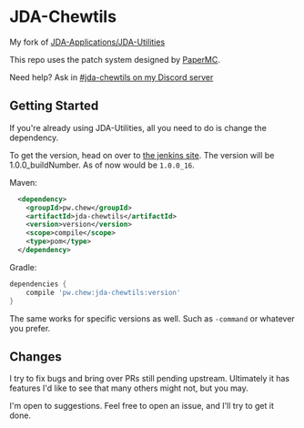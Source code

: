 # JDA-Chewtils

My fork of [JDA-Applications/JDA-Utilities](https://github.com/JDA-Applications/JDA-Utilities)

This repo uses the patch system designed by [PaperMC](https://github.com/PaperMC).

Need help? Ask in [#jda-chewtils on my Discord server](https://discord.gg/SUGVxJpg8r)

## Getting Started

If you're already using JDA-Utilities, all you need to do is change the dependency.

To get the version, head on over to [the jenkins site](https://jenkins.chew.pw/job/JDA-Chewtils/lastSuccessfulBuild/).
The version will be 1.0.0_buildNumber. As of now would be `1.0.0_16`.

Maven:

```xml
  <dependency>
    <groupId>pw.chew</groupId>
    <artifactId>jda-chewtils</artifactId>
    <version>version</version>
    <scope>compile</scope>
    <type>pom</type>
  </dependency>
```

Gradle:

```groovy
dependencies {
    compile 'pw.chew:jda-chewtils:version'
}
```

The same works for specific versions as well. Such as `-command` or whatever you prefer.

## Changes

I try to fix bugs and bring over PRs still pending upstream. Ultimately it has features I'd like to see that many others might not, but you may.

I'm open to suggestions. Feel free to open an issue, and I'll try to get it done.